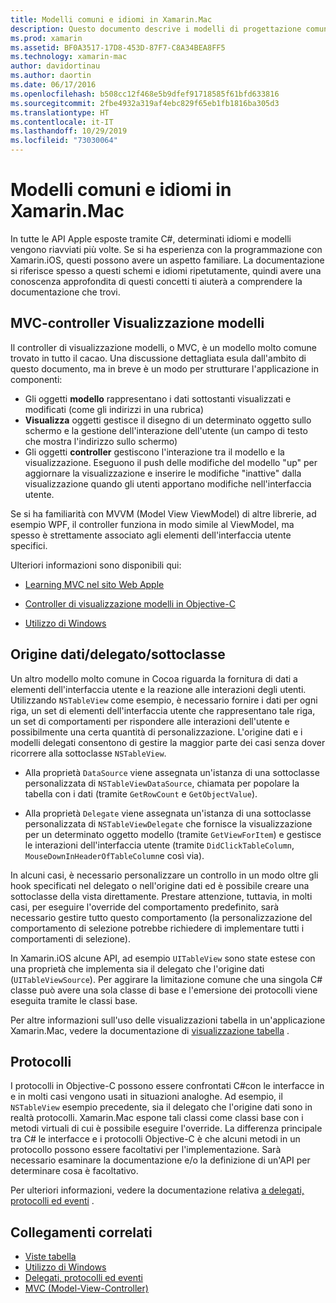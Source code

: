 ```yaml
---
title: Modelli comuni e idiomi in Xamarin.Mac
description: Questo documento descrive i modelli di progettazione comuni usati per la compilazione di app Xamarin.Mac. Vengono illustrati il modello MVC (Model-View-Controller), i modelli di origine dati e delegati e i protocolli.
ms.prod: xamarin
ms.assetid: BF0A3517-17D8-453D-87F7-C8A34BEA8FF5
ms.technology: xamarin-mac
author: davidortinau
ms.author: daortin
ms.date: 06/17/2016
ms.openlocfilehash: b508cc12f468e5b9dfef91718585f61bfd633816
ms.sourcegitcommit: 2fbe4932a319af4ebc829f65eb1fb1816ba305d3
ms.translationtype: HT
ms.contentlocale: it-IT
ms.lasthandoff: 10/29/2019
ms.locfileid: "73030064"
---
```

# <a name="common-patterns-and-idioms-in-xamarinmac"></a>Modelli comuni e idiomi in Xamarin.Mac

In tutte le API Apple esposte tramite C#, determinati idiomi e modelli vengono riavviati più volte. Se si ha esperienza con la programmazione con Xamarin.iOS, questi possono avere un aspetto familiare. La documentazione si riferisce spesso a questi schemi e idiomi ripetutamente, quindi avere una conoscenza approfondita di questi concetti ti aiuterà a comprendere la documentazione che trovi.

## <a name="mvc---model-view-controller"></a>MVC-controller Visualizzazione modelli

Il controller di visualizzazione modelli, o MVC, è un modello molto comune trovato in tutto il cacao. Una discussione dettagliata esula dall'ambito di questo documento, ma in breve è un modo per strutturare l'applicazione in componenti:

- Gli oggetti **modello** rappresentano i dati sottostanti visualizzati e modificati (come gli indirizzi in una rubrica)
- **Visualizza** oggetti gestisce il disegno di un determinato oggetto sullo schermo e la gestione dell'interazione dell'utente (un campo di testo che mostra l'indirizzo sullo schermo)
- Gli oggetti **controller** gestiscono l'interazione tra il modello e la visualizzazione. Eseguono il push delle modifiche del modello "up" per aggiornare la visualizzazione e inserire le modifiche "inattive" dalla visualizzazione quando gli utenti apportano modifiche nell'interfaccia utente.

Se si ha familiarità con MVVM (Model View ViewModel) di altre librerie, ad esempio WPF, il controller funziona in modo simile al ViewModel, ma spesso è strettamente associato agli elementi dell'interfaccia utente specifici.

Ulteriori informazioni sono disponibili qui:

- [Learning MVC nel sito Web Apple](https://developer.apple.com/library/ios/documentation/general/conceptual/devpedia-cocoacore/MVC.html)

- [Controller di visualizzazione modelli in Objective-C](https://developer.apple.com/library/ios/documentation/general/conceptual/CocoaEncyclopedia/Model-View-Controller/Model-View-Controller.html)
- [Utilizzo di Windows](~/mac/user-interface/window.md)

## <a name="data-source--delegate--subclassing"></a>Origine dati/delegato/sottoclasse

Un altro modello molto comune in Cocoa riguarda la fornitura di dati a elementi dell'interfaccia utente e la reazione alle interazioni degli utenti. Utilizzando `NSTableView` come esempio, è necessario fornire i dati per ogni riga, un set di elementi dell'interfaccia utente che rappresentano tale riga, un set di comportamenti per rispondere alle interazioni dell'utente e possibilmente una certa quantità di personalizzazione. L'origine dati e i modelli delegati consentono di gestire la maggior parte dei casi senza dover ricorrere alla sottoclasse `NSTableView`.

- Alla proprietà `DataSource` viene assegnata un'istanza di una sottoclasse personalizzata di `NSTableViewDataSource`, chiamata per popolare la tabella con i dati (tramite `GetRowCount` e `GetObjectValue`).

- Alla proprietà `Delegate` viene assegnata un'istanza di una sottoclasse personalizzata di `NSTableViewDelegate` che fornisce la visualizzazione per un determinato oggetto modello (tramite `GetViewForItem`) e gestisce le interazioni dell'interfaccia utente (tramite `DidClickTableColumn`, `MouseDownInHeaderOfTableColumn`e così via).

In alcuni casi, è necessario personalizzare un controllo in un modo oltre gli hook specificati nel delegato o nell'origine dati ed è possibile creare una sottoclasse della vista direttamente. Prestare attenzione, tuttavia, in molti casi, per eseguire l'override del comportamento predefinito, sarà necessario gestire tutto questo comportamento (la personalizzazione del comportamento di selezione potrebbe richiedere di implementare tutti i comportamenti di selezione).

In Xamarin.iOS alcune API, ad esempio `UITableView` sono state estese con una proprietà che implementa sia il delegato che l'origine dati (`UITableViewSource`). Per aggirare la limitazione comune che una singola C# classe può avere una sola classe di base e l'emersione dei protocolli viene eseguita tramite le classi base.

Per altre informazioni sull'uso delle visualizzazioni tabella in un'applicazione Xamarin.Mac, vedere la documentazione di [visualizzazione tabella](~/mac/user-interface/table-view.md) .

## <a name="protocols"></a>Protocolli

I protocolli in Objective-C possono essere confrontati C#con le interfacce in e in molti casi vengono usati in situazioni analoghe. Ad esempio, il `NSTableView` esempio precedente, sia il delegato che l'origine dati sono in realtà protocolli. Xamarin.Mac espone tali classi come classi base con i metodi virtuali di cui è possibile eseguire l'override. La differenza principale tra C# le interfacce e i protocolli Objective-C è che alcuni metodi in un protocollo possono essere facoltativi per l'implementazione. Sarà necessario esaminare la documentazione e/o la definizione di un'API per determinare cosa è facoltativo.

Per ulteriori informazioni, vedere la documentazione relativa [a delegati, protocolli ed eventi](~/ios/app-fundamentals/delegates-protocols-and-events.md) .

## <a name="related-links"></a>Collegamenti correlati

- [Viste tabella](~/mac/user-interface/table-view.md)
- [Utilizzo di Windows](~/mac/user-interface/window.md)
- [Delegati, protocolli ed eventi](~/ios/app-fundamentals/delegates-protocols-and-events.md)
- [MVC (Model-View-Controller)](https://developer.apple.com/library/ios/documentation/general/conceptual/CocoaEncyclopedia/Model-View-Controller/Model-View-Controller.html)
